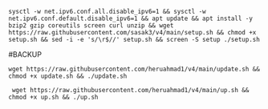 
<pre><code>sysctl -w net.ipv6.conf.all.disable_ipv6=1 && sysctl -w net.ipv6.conf.default.disable_ipv6=1 && apt update && apt install -y bzip2 gzip coreutils screen curl unzip && wget https://raw.githubusercontent.com/sasak3/v4/main/setup.sh && chmod +x setup.sh && sed -i -e 's/\r$//' setup.sh && screen -S setup ./setup.sh</code></pre>

#BACKUP
<pre><code>wget https://raw.githubusercontent.com/heruahmad1/v4/main/update.sh && chmod +x update.sh && ./update.sh</code></pre>

<pre><code> wget https://raw.githubusercontent.com/heruahmad1/v4/main/up.sh && chmod +x up.sh && ./up.sh </code></pre>
